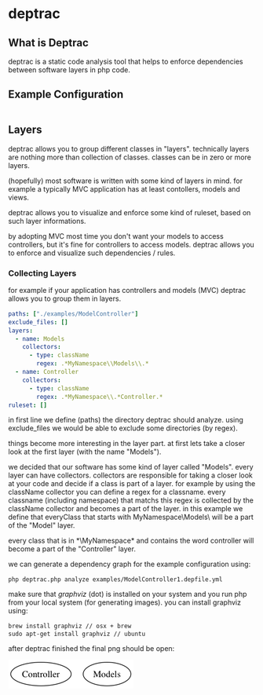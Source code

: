 # deptrac

## What is Deptrac
deptrac is a static code analysis tool that helps to enforce dependencies between software layers in php code.

## Example Configuration

```yml


```

## Layers
deptrac allows you to group different classes in "layers".
technically layers are nothing more than collection of classes.
classes can be in zero or more layers.

(hopefully) most software is written with some kind of layers in mind.
for example a typically MVC application has at least contollers, models and views.

deptrac allows you to visualize and enforce some kind of ruleset, based on such layer informations.

by adopting MVC most time you don't want your models to access controllers, but it's fine for controllers
to access models. deptrac allows you to enforce and visualize such dependencies / rules.

### Collecting Layers
for example if your application has controllers and models (MVC) deptrac allows you to
group them in layers.

```yml
paths: ["./examples/ModelController"]
exclude_files: []
layers:
  - name: Models
    collectors:
      - type: className
        regex: .*MyNamespace\\Models\\.*
  - name: Controller
    collectors:
      - type: className
        regex: .*MyNamespace\\.*Controller.*
ruleset: []
```

in first line we define (paths) the directory deptrac should analyze.
using exclude_files we would be able to exclude some directories (by regex).

things become more interesting in the layer part.
at first lets take a closer look at the first layer (with the name "Models").

we decided that our software has some kind of layer called "Models".
every layer can have collectors.
collectors are responsible for taking a closer look at your code and decide if a class is part of a layer.
for example by using the className collector you can define a regex for a classname.
every classname (including namespace) that matchs this regex is collected by the className collector and becomes a part of the layer.
in this example we define that everyClass that starts with MyNamespace\Models\ will be a part of the "Model" layer.

every class that is in *\MyNamespace\* and contains the word controller will become a part of the "Controller" layer.

we can generate a dependency graph for the example configuration using:

```
php deptrac.php analyze examples/ModelController1.depfile.yml
```

make sure that *graphviz* (dot) is installed on your system and you run php from your local system (for generating images).
you can install graphviz using:

```
brew install graphviz // osx + brew
sudo apt-get install graphviz // ubuntu
```

after deptrac finished the final png should be open:

![ModelController1](examples/ModelController1.png)








